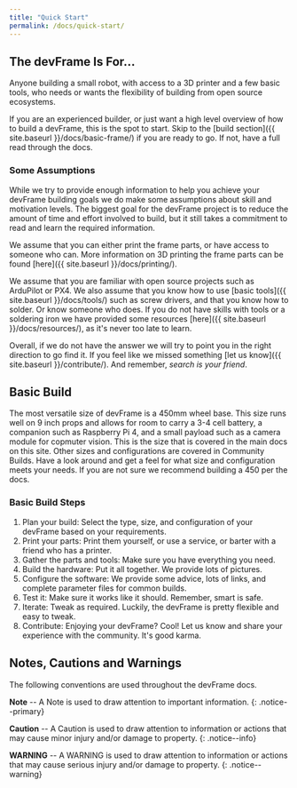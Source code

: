 ```yaml
---
title: "Quick Start"
permalink: /docs/quick-start/
---
```

## The devFrame Is For...
Anyone building a small robot, with access to a 3D printer and a few basic tools, who needs or wants the flexibility of building from open source ecosystems. 

If you are an experienced builder, or just want a high level overview of how to build a devFrame, this is the spot to start.  Skip to the [build section]({{ site.baseurl }}/docs/basic-frame/) if you are ready to go.  If not, have a full read through the docs.

### Some Assumptions
While we try to provide enough information to help you achieve your devFrame building goals we do make some assumptions about skill and motivation levels.  The biggest goal for the devFrame project is to reduce the amount of time and effort involved to build, but it still takes a commitment to read and learn the required information.  

We assume that you can either print the frame parts, or have access to someone who can.   More information on 3D printing the frame parts can be found [here]({{ site.baseurl }}/docs/printing/).

We assume that you are familiar with open source projects such as ArduPilot or PX4.  We also assume that you know how to use [basic tools]({{ site.baseurl }}/docs/tools/) such as screw drivers, and that you know how to solder.  Or know someone who does.  If you do not have skills with tools or a soldering iron we have provided some resources [here]({{ site.baseurl }}/docs/resources/), as it's never too late to learn.

Overall, if we do not have the answer we will try to point you in the right direction to go find it.  If you feel like we missed something [let us know]({{ site.baseurl }}/contribute/).  And remember, *search is your friend*.

## Basic Build
The most versatile size of devFrame is a 450mm wheel base.  This size runs well on 9 inch props and allows for room to carry a 3-4 cell battery, a companion such as Raspberry Pi 4, and a small payload such as a camera module for copmuter vision.  This is the size that is covered in the main docs on this site.  Other sizes and configurations are covered in Community Builds.  Have a look around and get a feel for what size and configuration meets your needs.  If you are not sure we recommend building a 450 per the docs.

### Basic Build Steps
1. Plan your build:  Select the type, size, and configuration of your devFrame based on your requirements.
2. Print your parts:  Print them yourself, or use a service, or barter with a friend who has a printer.
3. Gather the parts and tools:  Make sure you have everything you need.
4. Build the hardware:  Put it all together.  We provide lots of pictures.
5. Configure the software: We provide some advice, lots of links, and complete parameter files for common builds.
6. Test it:  Make sure it works like it should.  Remember, smart is safe.
7. Iterate:  Tweak as required.  Luckily, the devFrame is pretty flexible and easy to tweak.
8. Contribute:  Enjoying your devFrame?  Cool!  Let us know and share your experience with the community.  It's good karma.

## Notes, Cautions and Warnings

The following conventions are used throughout the devFrame docs.

**Note** -- A Note is used to draw attention to important information.
{: .notice--primary}

**Caution** -- A Caution is used to draw attention to information or actions that may cause minor injury and/or damage to property.
{: .notice--info}

**WARNING** -- A WARNING is used to draw attention to information or actions that may cause serious injury and/or damage to property.
{: .notice--warning}